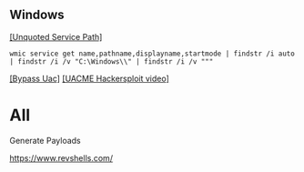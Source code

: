 ## Windows

[[Unquoted Service Path]](https://medium.com/@SumitVerma101/windows-privilege-escalation-part-1-unquoted-service-path-c7a011a8d8ae) 

`wmic service get name,pathname,displayname,startmode | findstr /i auto | findstr /i /v "C:\Windows\\" | findstr /i /v """ `

[[Bypass Uac]](https://github.com/hfiref0x/UACME)
[[UACME Hackersploit video]](https://www.youtube.com/watch?v=RXX0FHM9SEk)

# All
Generate Payloads

https://www.revshells.com/
